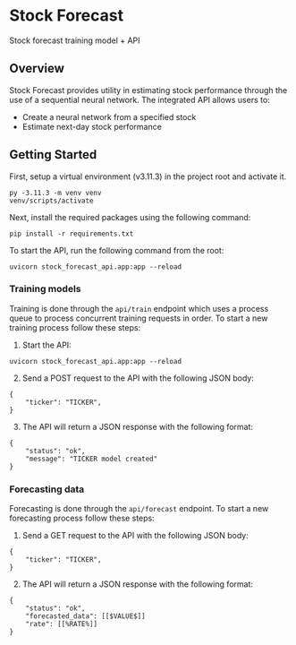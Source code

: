 # Stock Forecast

Stock forecast training model + API

## Overview

Stock Forecast provides utility in estimating stock performance through the use of a sequential neural network. The integrated API allows users to:

* Create a neural network from a specified stock
* Estimate next-day stock performance

## Getting Started

First, setup a virtual environment (v3.11.3) in the project root and activate it.

```
py -3.11.3 -m venv venv
venv/scripts/activate
```

Next, install the required packages using the following command:

`pip install -r requirements.txt`

To start the API, run the following command from the root:

`uvicorn stock_forecast_api.app:app --reload`

### Training models

Training is done through the `api/train` endpoint which uses a process queue to process concurrent training requests in order. To start a new training process follow these steps:

1. Start the API:

`uvicorn stock_forecast_api.app:app --reload`

2. Send a POST request to the API with the following JSON body:

```
{
    "ticker": "TICKER",
}
```

3. The API will return a JSON response with the following format:

```
{
    "status": "ok",
    "message": "TICKER model created"
}
```

### Forecasting data

Forecasting is done through the `api/forecast` endpoint. To start a new forecasting process follow these steps:

1. Send a GET request to the API with the following JSON body:

```
{
    "ticker": "TICKER",
}
```

2. The API will return a JSON response with the following format:

```
{
    "status": "ok",
    "forecasted_data": [[$VALUE$]]
    "rate": [[%RATE%]]
}
```


